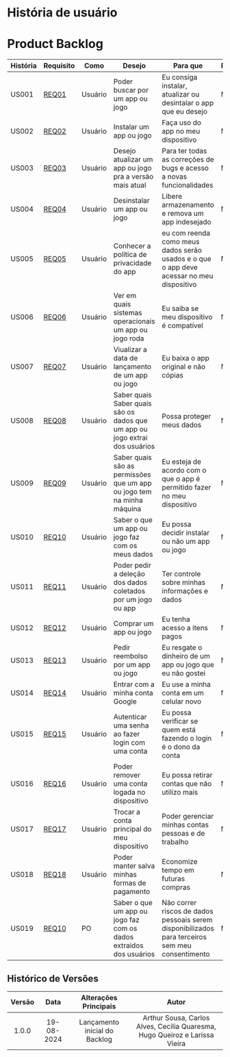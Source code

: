 # História de usuário



# Product Backlog

| História | Requisito | Como | Desejo | Para que | Prioridade |
| --- | --- | --- | --- | --- | --- |
| <a name="US001"></a> US001 | [REQ01](../../elicitacao/elicitacao.md#REQ01) | Usuário | Poder buscar por um app ou jogo | Eu consiga instalar, atualizar ou desintalar o app que eu desejo | Must |
| <a name="US002"></a> US002 | [REQ02](../../elicitacao/elicitacao.md#REQ02) | Usuário | Instalar um app ou jogo | Faça uso do app no meu dispositivo | Must |
| <a name="US003"></a> US003 | [REQ03](../../elicitacao/elicitacao.md#REQ03) | Usuário | Desejo atualizar um app ou jogo pra a versão mais atual | Para ter todas as correções de bugs e acesso a novas funcionalidades | Must |
| <a name="US004"></a> US004 | [REQ04](../../elicitacao/elicitacao.md#REQ04) | Usuário | Desinstalar um app ou jogo | Libere armazenamento e remova um app indesejado | Must |
| <a name="US005"></a> US005 | [REQ05](../../elicitacao/elicitacao.md#REQ05) | Usuário | Conhecer a política de privacidade do app | eu com reenda como meus dados serão usados e o que o app deve acessar no meu dispositivo| Must |
| <a name="US006"></a> US006 | [REQ06](../../elicitacao/elicitacao.md#REQ06) | Usuário | Ver em quais sistemas operacionais um app ou jogo roda | Eu saiba se meu dispositivo é compatível | Must |
| <a name="US007"></a> US007 | [REQ07](../../elicitacao/elicitacao.md#REQ07) | Usuário | Viualizar a data de lançamento de um app ou jogo |Eu baixa o app original e não cópias  | Must |
| <a name="US008"></a> US008 | [REQ08](../../elicitacao/elicitacao.md#REQ08) | Usuário | Saber quais Saber quais são os dados que um app ou jogo extrai dos usuários |Possa proteger meus dados| Must |
| <a name="US009"></a> US009 | [REQ09](../../elicitacao/elicitacao.md#REQ09) | Usuário | Saber quais são as permissões que um app ou jogo tem na minha máquina | Eu esteja de acordo com o que o app é permitido fazer no meu dispositivo | Must |
| <a name="US010"></a> US010 | [REQ10](../../elicitacao/elicitacao.md#REQ10) | Usuário | Saber o que um app ou jogo faz com os meus dados | Eu possa decidir instalar ou não um app ou jogo | Must |
| <a name="US011"></a> US011 | [REQ11](../../elicitacao/elicitacao.md#REQ11) | Usuário | Poder pedir a deleção dos dados coletados por um jogo ou app | Ter controle sobre minhas informações e dados | Must |
| <a name="US012"></a> US012 | [REQ12](../../elicitacao/elicitacao.md#REQ12) | Usuário | Comprar um app ou jogo | Eu tenha acesso a itens pagos | Must |
| <a name="US013"></a> US013 | [REQ13](../../elicitacao/elicitacao.md#REQ13) | Usuário | Pedir reembolso por um app ou jogo | Eu resgate o dinheiro de um app ou jogo que eu não gostei | Must |
| <a name="US014"></a> US014 | [REQ14](../../elicitacao/elicitacao.md#REQ14) | Usuário | Entrar com a minha conta Google | Eu use a minha conta em um celular novo | Must |
| <a name="US015"></a> US015 | [REQ15](../../elicitacao/elicitacao.md#REQ15) | Usuário | Autenticar uma senha ao fazer login com uma conta | Eu possa verificar se quem está fazendo o login é o dono da conta | Must |
| <a name="US016"></a> US016 | [REQ16](../../elicitacao/elicitacao.md#REQ16) | Usuário | Poder remover uma conta logada no dispositivo | Eu possa retirar contas que não utilizo mais | Must |
| <a name="US017"></a> US017 | [REQ17](../../elicitacao/elicitacao.md#REQ17) | Usuário | Trocar a conta principal do meu dispositivo | Poder gerenciar minhas contas pessoas e de trabalho | Must |
| <a name="US018"></a> US018 | [REQ18](../../elicitacao/elicitacao.md#REQ18) | Usuário | Poder manter salva minhas formas de pagamento | Economize tempo em futuras compras | Must |
| <a name="US019"></a> US019 | [REQ10](../../elicitacao/elicitacao.md#REQ10) | PO | Saber o que um app ou jogo faz com os dados extraidos dos usuários | Não correr riscos de dados pessoais serem disponibilizados para terceiros sem meu consentimento | Must |


## Histórico de Versões

| **Versão** | **Data** | **Alterações Principais** | **Autor** |
| :--: | :--: | :--: | :--: | 
| 1.0.0 | 19-08-2024 | Lançamento inicial do Backlog | Arthur Sousa, Carlos Alves, Cecília Quaresma, Hugo Queiroz e Larissa Vieira |